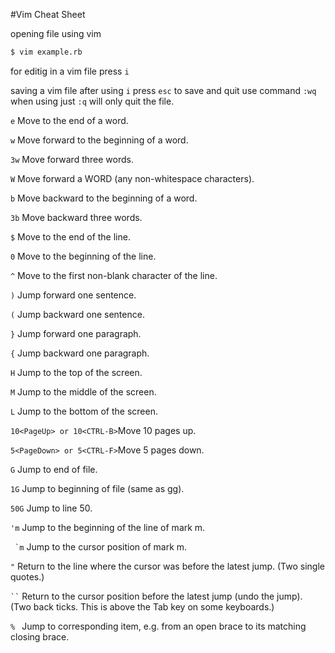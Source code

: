 #Vim Cheat Sheet

opening file using vim

```bash
$ vim example.rb
```

for editig in a vim file press ```i```

saving a vim file after using ```i``` press ```esc```
to save and quit use command
```:wq```  when using just ```:q``` will only quit the file.

```e``` 	Move to the end of a word.

```w``` 	Move forward to the beginning of a word.

```3w``` 	Move forward three words.

```W``` 	Move forward a WORD (any non-whitespace characters).

```b``` 	Move backward to the beginning of a word.

```3b``` 	Move backward three words.

```$``` Move to the end of the line.

```0``` Move to the beginning of the line.

```^``` Move to the first non-blank character of the line.

```)``` Jump forward one sentence.

```(``` Jump backward one sentence.

```}``` Jump forward one paragraph.

```{``` Jump backward one paragraph.

```H``` Jump to the top of the screen.

```M``` Jump to the middle of the screen.

```L``` Jump to the bottom of the screen.

```10<PageUp> or 10<CTRL-B>```Move 10 pages up.

```5<PageDown> or 5<CTRL-F>```Move 5 pages down.

```G``` Jump to end of file.

```1G``` Jump to beginning of file (same as gg).

```50G``` Jump to line 50.

```'m``` Jump to the beginning of the line of mark m.

``` `m``` Jump to the cursor position of mark m.

```"``` Return to the line where the cursor was before the latest jump. (Two single quotes.)

``` `` ``` Return to the cursor position before the latest jump (undo the jump). (Two back ticks. This is above the Tab key on some keyboards.)

 ```% ``` Jump to corresponding item, e.g. from an open brace to its matching closing brace.
